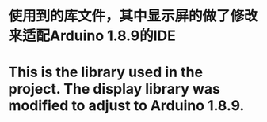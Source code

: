 # 使用到的库文件，其中显示屏的做了修改来适配Arduino 1.8.9的IDE
# This is the library used in the project. The display library was modified to adjust to Arduino 1.8.9.
